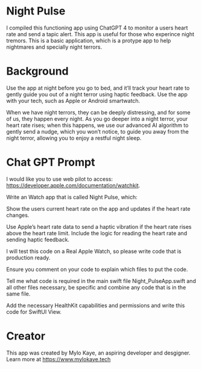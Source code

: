 # Night Pulse
I compiled this functioning app using ChatGPT 4 to monitor a users heart rate and send a tapic alert. This app is useful for those who experince night tremors.
This is a basic application, which is a protype app to help nightmares and specially night terrors.

# Background
Use the app at night before you go to bed, and it’ll track your heart rate to gently guide you out of a night terror using haptic feedback. Use the app with your tech, such as Apple or Android smartwatch.

When we have night terrors, they can be deeply distressing, and for some of us, they happen every night. As you go deeper into a night terror, your heart rate rises; when this happens, we use our advanced AI algorithm to gently send a nudge, which you won’t notice, to guide you away from the night terror, allowing you to enjoy a restful night sleep. 

# Chat GPT Prompt

I would like you to use web pilot to access: https://developer.apple.com/documentation/watchkit. 

Write an Watch app that is called Night Pulse, which:

Show the users current heart rate on the app and updates if the heart rate changes.

Use Apple’s heart rate data to send a haptic vibration if the heart rate rises above the heart rate limit.
Include the logic for reading the heart rate and sending haptic feedback.


I will test this code on a Real Apple Watch, so please write code that is production ready.

Ensure you comment on your code to explain which files to put the code.

Tell me what code is required in the main swift file Night_PulseApp.swift and all other files necessary, be specific and combine any code that is in the same file.

Add the necessary HealthKit capabilities and permissions and write this code for SwiftUI View.

# Creator
This app was created by Mylo Kaye, an aspiring developer and desgigner. Learn more at https://www.mylokaye.tech
